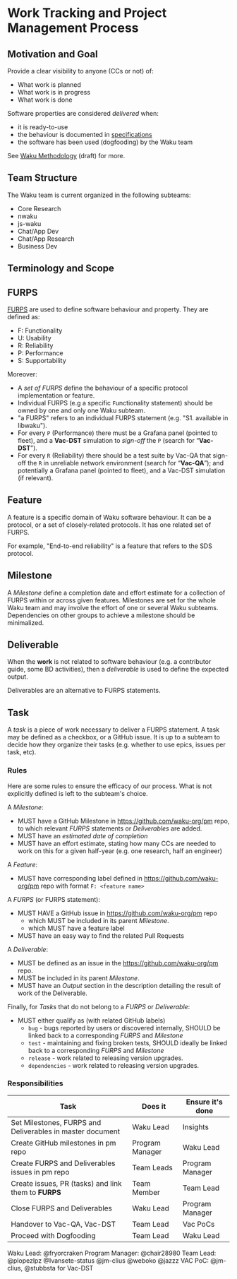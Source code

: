 # Work Tracking and Project Management Process

## Motivation and Goal

Provide a clear visibility to anyone (CCs or not) of:
  - What work is planned
  - What work is in progress
  - What work is done

Software properties are considered *delivered* when:

- it is ready-to-use
- the behaviour is documented in [specifications](https://waku.org/specs)
- the software has been used (dogfooding) by the Waku team

See [Waku Methodology](https://www.notion.so/Waku-Mission-and-Methodology-1a58f96fb65c80b9b789c1bbb9e99915) (draft) for more.

## Team Structure

The Waku team is current organized in the following subteams:

- Core Research
- nwaku
- js-waku
- Chat/App Dev
- Chat/App Research
- Business Dev


## Terminology and Scope

## FURPS

[FURPS](https://en.wikipedia.org/wiki/FURPS) are used to define software behaviour and property.
They are defined as:
- F: Functionality
- U: Usability
- R: Reliability
- P: Performance
- S: Supportability

Moreover: 

- A *set of FURPS* define the behaviour of a specific protocol implementation or feature.
- Individual FURPS (e.g a specific `F`unctionality statement) should be owned by one and only one Waku subteam.
- "a FURPS" refers to an individual FURPS statement (e.g. "S1. available in libwaku").
- For every `P` (Performance) there must be a Grafana panel (pointed to fleet), and a **Vac-DST** simulation to *sign-off* the `P` (search for “**Vac-DST**”).
- For every `R` (Reliability) there should be a test suite by Vac-QA that sign-off the `R` in unreliable network environment (search for “**Vac-QA**”);  and potentially a Grafana panel (pointed to fleet), and a Vac-DST simulation (if relevant).

## Feature

A feature is a specific domain of Waku software behaviour.
It can be a protocol, or a set of closely-related protocols.
It has one related set of FURPS.

For example, "End-to-end reliability" is a feature that refers to the SDS protocol.

## Milestone

A *Milestone* define a completion date and effort estimate for a collection of FURPS within or across given features.
Milestones are set for the whole Waku team and may involve the effort of one or several Waku subteams.
Dependencies on other groups to achieve a milestone should be minimalized.

## Deliverable

When the **work** is not related to software behaviour (e.g. a contributor guide, some BD activities),
then a *deliverable* is used to define the expected output.

Deliverables are an alternative to FURPS statements.

## Task

A *task* is a piece of work necessary to deliver a FURPS statement.
A task may be defined as a checkbox, or a GitHub issue.
It is up to a subteam to decide how they organize their tasks (e.g. whether to use epics, issues per task, etc).

### Rules

Here are some rules to ensure the efficacy of our process.
What is not explicitly defined is left to the subteam's choice.

A _Milestone_:
- MUST have a GitHub Milestone in https://github.com/waku-org/pm repo, to which relevant _FURPS_ statements or _Deliverables_ are added.
- MUST have an *estimated date of completion*
- MUST have an effort estimate, stating how many CCs are needed to work on this for a given half-year (e.g. one research, half an engineer)

A _Feature_:
- MUST have corresponding label defined in https://github.com/waku-org/pm repo with format `F: <feature name>`

A _FURPS_ (or FURPS statement):
- MUST HAVE a GitHub issue in https://github.com/waku-org/pm repo
  - which MUST be included in its parent _Milestone_.
  - which MUST have a feature label
- MUST have an easy way to find the related Pull Requests
 
A _Deliverable_:
- MUST be defined as an issue in the https://github.com/waku-org/pm repo.
- MUST be included in its parent _Milestone_.
- MUST have an _Output_ section in the description detailing the result of work of the Deliverable.

Finally, for _Tasks_ that do not belong to a _FURPS_  or _Deliverable_:
- MUST either qualify as (with related GitHub labels)
  - `bug` - bugs reported by users or discovered internally, SHOULD be linked back to a corresponding _FURPS_ and _Milestone_
  - `test` - maintaining and fixing broken tests, SHOULD ideally be linked back to a corresponding _FURPS_ and _Milestone_
  - `release` - work related to releasing version upgrades.
  - `dependencies` - work related to releasing version upgrades.


### Responsibilities

| Task                                                      | Does it         | Ensure it's done |
|-----------------------------------------------------------|-----------------|------------------|
| Set Milestones, FURPS and Deliverables in master document | Waku Lead       | Insights         |
| Create GitHub milestones in pm repo                       | Program Manager | Waku Lead        |
| Create FURPS and Deliverables issues in pm repo           | Team Leads      | Program Manager  |
| Create issues, PR (tasks) and link them to **FURPS**      | Team Member     | Team Lead        |
| Close FURPS and Deliverables                              | Waku Lead       | Program Manager  |
| Handover to Vac-QA, Vac-DST                               | Team Lead       | Vac PoCs         |
| Proceed with Dogfooding                                   | Team Lead       | Waku Lead        |

Waku Lead: @fryorcraken
Program Manager: @chair28980
Team Lead: @plopezlpz @Ivansete-status @jm-clius @weboko @jazzz
VAC PoC: @jm-clius, @stubbsta for Vac-DST
